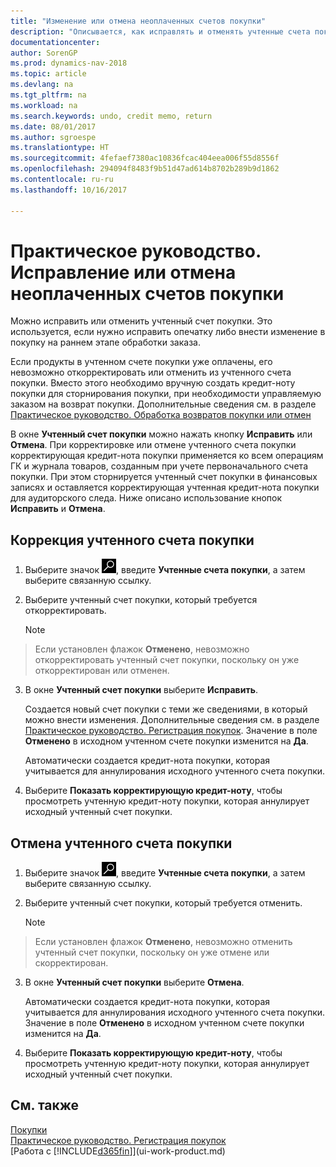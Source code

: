 ```yaml
---
title: "Изменение или отмена неоплаченных счетов покупки"
description: "Описывается, как исправлять и отменять учтенные счета покупки и автоматически создавать кредит-ноты покупки."
documentationcenter: 
author: SorenGP
ms.prod: dynamics-nav-2018
ms.topic: article
ms.devlang: na
ms.tgt_pltfrm: na
ms.workload: na
ms.search.keywords: undo, credit memo, return
ms.date: 08/01/2017
ms.author: sgroespe
ms.translationtype: HT
ms.sourcegitcommit: 4fefaef7380ac10836fcac404eea006f55d8556f
ms.openlocfilehash: 294094f8483f9b51d47ad614b8702b289b9d1862
ms.contentlocale: ru-ru
ms.lasthandoff: 10/16/2017

---
```

# <a name="how-to-correct-or-cancel-unpaid-purchase-invoices"></a>Практическое руководство. Исправление или отмена неоплаченных счетов покупки
Можно исправить или отменить учтенный счет покупки. Это используется, если нужно исправить опечатку либо внести изменение в покупку на раннем этапе обработки заказа.

Если продукты в учтенном счете покупки уже оплачены, его невозможно откорректировать или отменить из учтенного счета покупки. Вместо этого необходимо вручную создать кредит-ноту покупки для сторнирования покупки, при необходимости управляемую заказом на возврат покупки. Дополнительные сведения см. в разделе [Практическое руководство. Обработка возвратов покупки или отмен](purchasing-how-process-purchase-returns-cancellations.md)

В окне **Учтенный счет покупки** можно нажать кнопку **Исправить** или **Отмена**. При корректировке или отмене учтенного счета покупки корректирующая кредит-нота покупки применяется ко всем операциям ГК и журнала товаров, созданным при учете первоначального счета покупки. При этом сторнируется учтенный счет покупки в финансовых записях и оставляется корректирующая учтенная кредит-нота покупки для аудиторского следа. Ниже описано использование кнопок **Исправить** и **Отмена**.

## <a name="to-correct-a-posted-purchase-invoice"></a>Коррекция учтенного счета покупки
1. Выберите значок ![Поиск страницы или отчета](media/ui-search/search_small.png "Значок поиска страницы или отчета"), введите **Учтенные счета покупки**, а затем выберите связанную ссылку.  
2. Выберите учтенный счет покупки, который требуется откорректировать.  

    > [!NOTE]  
>   Если установлен флажок **Отменено**, невозможно откорректировать учтенный счет покупки, поскольку он уже откорректирован или отменен.
3. В окне **Учтенный счет покупки** выберите **Исправить**.

    Создается новый счет покупки с теми же сведениями, в который можно внести изменения. Дополнительные сведения см. в разделе [Практическое руководство. Регистрация покупок](purchasing-how-record-purchases.md). Значение в поле **Отменено** в исходном учтенном счете покупки изменится на **Да**.

    Автоматически создается кредит-нота покупки, которая учитывается для аннулирования исходного учтенного счета покупки.
4. Выберите **Показать корректирующую кредит-ноту**, чтобы просмотреть учтенную кредит-ноту покупки, которая аннулирует исходный учтенный счет покупки.

## <a name="to-cancel-a-posted-purchase-invoice"></a>Отмена учтенного счета покупки
1. Выберите значок ![Поиск страницы или отчета](media/ui-search/search_small.png "Значок поиска страницы или отчета"), введите **Учтенные счета покупки**, а затем выберите связанную ссылку.  
2. Выберите учтенный счет покупки, который требуется отменить.

    > [!NOTE]  
>   Если установлен флажок **Отменено**, невозможно отменить учтенный счет покупки, поскольку он уже отмене или скорректирован.
3. В окне **Учтенный счет покупки** выберите **Отмена**.

    Автоматически создается кредит-нота покупки, которая учитывается для аннулирования исходного учтенного счета покупки. Значение в поле **Отменено** в исходном учтенном счете покупки изменится на **Да**.
4. Выберите **Показать корректирующую кредит-ноту**, чтобы просмотреть учтенную кредит-ноту покупки, которая аннулирует исходный учтенный счет покупки.

## <a name="see-also"></a>См. также
[Покупки](purchasing-manage-purchasing.md)  
[Практическое руководство. Регистрация покупок](purchasing-how-record-purchases.md)  
[Работа с [!INCLUDE[d365fin](includes/d365fin_md.md)]](ui-work-product.md)

